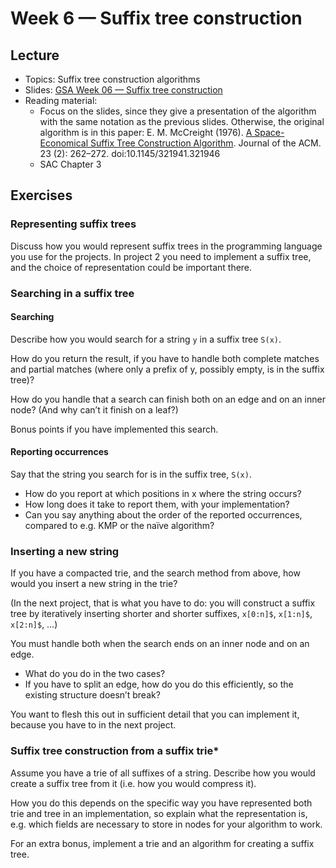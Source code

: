 # Week 6 — Suffix tree construction

## Lecture

* Topics: Suffix tree construction algorithms
* Slides: [GSA Week 06 — Suffix tree construction](../slides/GSA%20Week%2006%20--%20Suffix%20trees%20construction.pdf)
* Reading material:
  * Focus on the slides, since they give a presentation of the algorithm with the same notation as the previous slides. Otherwise, the original algorithm is in this paper: E. M. McCreight (1976). [A Space-Economical Suffix Tree Construction Algorithm](https://dl.acm.org/doi/10.1145/321941.321946). Journal of the ACM. 23 (2): 262–272. doi:10.1145/321941.321946
  * SAC Chapter 3

## Exercises

### Representing suffix trees

Discuss how you would represent suffix trees in the programming language you use for the projects. In project 2 you need to implement a suffix tree, and the choice of representation could be important there.

### Searching in a suffix tree

#### Searching

Describe how you would search for a string `y` in a suffix tree `S(x)`.

How do you return the result, if you have to handle both complete matches and partial matches (where only a prefix of y, possibly empty, is in the suffix tree)?

How do you handle that a search can finish both on an edge and on an inner node? (And why can’t it finish on a leaf?)

Bonus points if you have implemented this search.

#### Reporting occurrences

Say that the string you search for is in the suffix tree, `S(x)`.

* How do you report at which positions in x where the string occurs?
* How long does it take to report them, with your implementation?
* Can you say anything about the order of the reported occurrences, compared to e.g. KMP or the naïve algorithm?

### Inserting a new string

If you have a compacted trie, and the search method from above, how would you insert a new string in the trie?

(In the next project, that is what you have to do: you will construct a suffix tree by iteratively inserting shorter and shorter suffixes, `x[0:n]$`, `x[1:n]$`, `x[2:n]$`, …)

You must handle both when the search ends on an inner node and on an edge.

* What do you do in the two cases?
* If you have to split an edge, how do you do this efficiently, so the existing structure doesn’t break?

You want to flesh this out in sufficient detail that you can implement it, because you have to in the next project.

### Suffix tree construction from a suffix trie\*

Assume you have a trie of all suffixes of a string. Describe how you would create a suffix tree from it (i.e. how you would compress it).

How you do this depends on the specific way you have represented both trie and tree in an implementation, so explain what the representation is, e.g. which fields are necessary to store in nodes for your algorithm to work.

For an extra bonus, implement a trie and an algorithm for creating a suffix tree.
